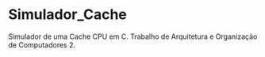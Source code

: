 # Simulador_Cache
Simulador de uma Cache CPU em C. Trabalho de Arquitetura e Organização de Computadores 2.

